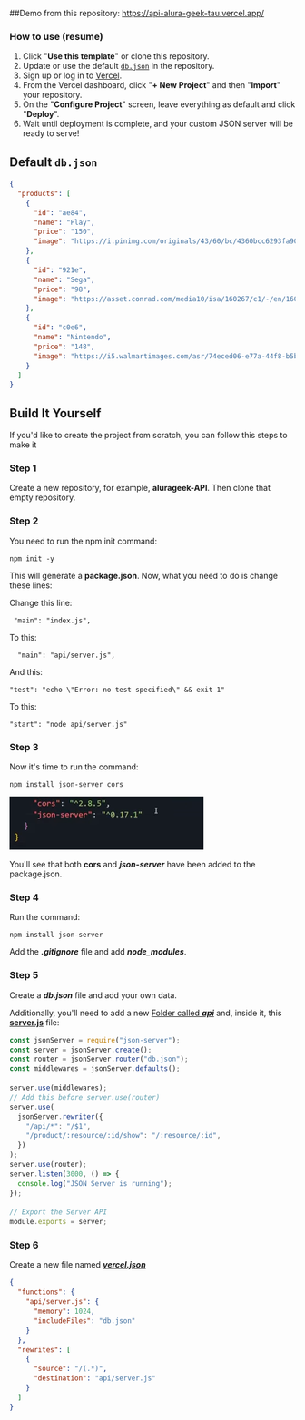 ##Demo from this repository:
https://api-alura-geek-tau.vercel.app/


### How to use (resume)

1. Click "**Use this template**" or clone this repository.
2. Update or use the default [`db.json`](./db.json) in the repository.
3. Sign up or log in to [Vercel](https://vercel.com).
4. From the Vercel dashboard, click "**+ New Project**" and then "**Import**" your repository.
5. On the "**Configure Project**" screen, leave everything as default and click "**Deploy**".
6. Wait until deployment is complete, and your custom JSON server will be ready to serve!

## Default `db.json`

```json
{
  "products": [
    {
      "id": "ae84",
      "name": "Play",
      "price": "150",
      "image": "https://i.pinimg.com/originals/43/60/bc/4360bcc6293fa90c968bd65db3930266.jpg"
    },
    {
      "id": "921e",
      "name": "Sega",
      "price": "98",
      "image": "https://asset.conrad.com/media10/isa/160267/c1/-/en/1602624_RB_00_FB/image.jpg"
    },
    {
      "id": "c0e6",
      "name": "Nintendo",
      "price": "148",
      "image": "https://i5.walmartimages.com/asr/74eced06-e77a-44f8-b5bf-f93e3d9c69d2_1.1f619046c1c64fec1c03ee5848e56ced.jpeg"
    }
  ]
}


```

## Build It Yourself

If you'd like to create the project from scratch, you can follow this steps to make it

### Step 1

Create a new repository, for example, **alurageek-API**. Then clone that empty repository.

### Step 2

You need to run the npm init command:

```
npm init -y
```

This will generate a **package.json**. Now, what you need to do is change these lines:

Change this line:

```
 "main": "index.js",
```

To this:

```
  "main": "api/server.js",
```

And this:

```
"test": "echo \"Error: no test specified\" && exit 1"
```

To this:

```
"start": "node api/server.js"
```

### Step 3

Now it's time to run the command:

```
npm install json-server cors
```

![Alt text](image.png)

You'll see that both **cors** and **_json-server_** have been added to the package.json.

### Step 4

Run the command:

```
npm install json-server
```

Add the **_.gitignore_** file and add **_node_modules_**.

### Step 5

Create a **_db.json_** file and add your own data.

Additionally, you'll need to add a new [Folder called **_api_**](./api/) and, inside it, this [**server.js**](./api/server.js) file:

```javascript
const jsonServer = require("json-server");
const server = jsonServer.create();
const router = jsonServer.router("db.json");
const middlewares = jsonServer.defaults();

server.use(middlewares);
// Add this before server.use(router)
server.use(
  jsonServer.rewriter({
    "/api/*": "/$1",
    "/product/:resource/:id/show": "/:resource/:id",
  })
);
server.use(router);
server.listen(3000, () => {
  console.log("JSON Server is running");
});

// Export the Server API
module.exports = server;
```

### Step 6

Create a new file named [**_vercel.json_**](./vercel.json)

```json
{
  "functions": {
    "api/server.js": {
      "memory": 1024,
      "includeFiles": "db.json"
    }
  },
  "rewrites": [
    {
      "source": "/(.*)",
      "destination": "api/server.js"
    }
  ]
}
```



